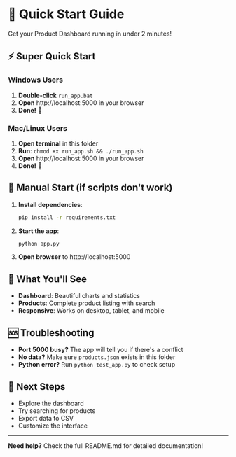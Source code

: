 # 🚀 Quick Start Guide

Get your Product Dashboard running in under 2 minutes!

## ⚡ Super Quick Start

### Windows Users
1. **Double-click** `run_app.bat`
2. **Open** http://localhost:5000 in your browser
3. **Done!** 🎉

### Mac/Linux Users
1. **Open terminal** in this folder
2. **Run**: `chmod +x run_app.sh && ./run_app.sh`
3. **Open** http://localhost:5000 in your browser
4. **Done!** 🎉

## 🔧 Manual Start (if scripts don't work)

1. **Install dependencies**:
   ```bash
   pip install -r requirements.txt
   ```

2. **Start the app**:
   ```bash
   python app.py
   ```

3. **Open browser** to http://localhost:5000

## 📱 What You'll See

- **Dashboard**: Beautiful charts and statistics
- **Products**: Complete product listing with search
- **Responsive**: Works on desktop, tablet, and mobile

## 🆘 Troubleshooting

- **Port 5000 busy?** The app will tell you if there's a conflict
- **No data?** Make sure `products.json` exists in this folder
- **Python error?** Run `python test_app.py` to check setup

## 🎯 Next Steps

- Explore the dashboard
- Try searching for products
- Export data to CSV
- Customize the interface

---

**Need help?** Check the full README.md for detailed documentation!
